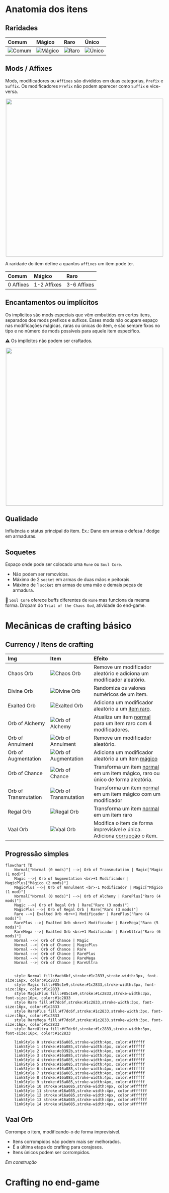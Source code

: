 # Anatomia dos itens
##  Raridades
| Comum | Mágico | Raro | Único |
|:---|:---|:---|:---|
| ![Comum](img/itemComum.png) | ![Mágico](img/itemMagico.png) | ![Raro](img/itemRaro.png) | ![Único](img/itemUnico.png)|

## Mods / Affixes
Mods, modificadores ou `Affixes` são divididos em duas categorias, `Prefix` e `Suffix`. Os modificadores `Prefix` não podem aparecer como `Suffix` e vice-versa.

<p align="center">
  <img src="./img/itemRaroMarcado.png" width="500">
</p>



A raridade do item define a quantos `affixes` um item pode ter.

| Comum | Mágico | Raro |
|:---|:---|:---|
| 0 Affixes | 1-2 Affixes | 3-6 Affixes |

## Encantamentos ou implícitos
Os implícitos são mods especiais que vêm embutidos em certos itens, separados dos mods prefixos e sufixos. Esses mods não ocupam espaço nas modificações mágicas, raras ou únicas do item, e são sempre fixos no tipo e no número de mods possíveis para aquele item específico.

⚠️ Os implícitos não podem ser craftados.

<p align="center">
  <img src="./img/itemRaroImplicit.png" width="500">
</p>

## Qualidade
Influência o status principal do item. Ex.: Dano em armas e defesa / dodge em armaduras.

## Soquetes
Espaço onde pode ser colocado uma `Rune` ou `Soul Core`.
- Não podem ser removidos.
- Máximo de 2 `socket` em armas de duas mãos e peitorais.
- Máximo de 1 `socket` em armas de uma mão e demais peças de armadura.

💎 `Soul Core` oferece buffs diferentes de `Rune` mas funciona da mesma forma. Dropam do `Trial of the Chaos God`, atividade do end-game.

# Mecânicas de crafting básico

## Currency / Itens de crafting
| Img | Item |  Efeito |
|:---|:---|:---|
| Chaos Orb | ![Chaos Orb](img/chaosOrb.webp) | Remove um modificador aleatório e adiciona um modificador aleatório. |
| Divine Orb | ![Divine Orb](img/divineOrb.webp) | Randomiza os valores numéricos de um item. |
| Exalted Orb | ![Exalted Orb](img/exaltedOrb.webp) | Adiciona um modificador aleatório a um <ins>item raro</ins>. |
| Orb of Alchemy | ![Orb of Alchemy](img/orbOfAlchemy.webp) | Atualiza um item <ins>normal</ins> para um item raro com 4 modificadores. |
| Orb of Annulment | ![Orb of Annulment](img/orbOfAnnulment.webp) | Remove um modificador aleatório. |
| Orb of Augmentation | ![Orb of Augmentation](img/orbOfAugmentation.webp) | Adiciona um modificador aleatório a um item <ins>mágico</ins> |
| Orb of Chance | ![Orb of Chance](img/orbOfChance.webp) | Transforma um item <ins>normal</ins> em um item mágico, raro ou único de forma aleatória. |
| Orb of Transmutation | ![Orb of Transmutation](img/orbOfTransmutation.webp) | Transforma um item <ins>normal</ins> em um item mágico com um modificador |
| Regal Orb | ![Regal Orb](img/regalOrb.webp) | Transforma um item <ins>normal</ins> em um item raro |
| Vaal Orb | ![Vaal Orb](img/vaalOrb.webp) | Modifica o item de forma imprevisível e única. Adiciona [corrupção](#vaal-orb) o item. |



## Progressão simples

```mermaid
flowchart TD
    Normal["Normal (0 mods)"] -->| Orb of Transmutation | Magic["Magic (1 mod)"]
    Magic -->| Orb of Augmentation <br>+1 Modificador | MagicPlus["Mágico (2 mods)"]
    MagicPlus -->| Orb of Annulment <br>-1 Modificador | Magic["Mágico (1 mod)"]
    Normal["Normal (0 mods)"] -->| Orb of Alchemy | RarePlus["Raro (4 mods)"]
    Magic -->| Orb of Regal Orb | Rare["Raro (3 mods)"]
    MagicPlus -->| Orb of Regal Orb | Rare["Raro (3 mods)"]
    Rare -->| Exalted Orb <br>+1 Modificador | RarePlus["Raro (4 mods)"]
    RarePlus -->| Exalted Orb <br>+1 Modificador | RareMega["Raro (5 mods)"]
    RareMega -->| Exalted Orb <br>+1 Modificador | RareUltra["Raro (6 mods)"]
    Normal -->| Orb of Chance | Magic
    Normal -->| Orb of Chance | MagicPlus
    Normal -->| Orb of Chance | Rare
    Normal -->| Orb of Chance | RarePlus
    Normal -->| Orb of Chance | RareMega
    Normal -->| Orb of Chance | RareUltra


    style Normal fill:#aeb6bf,stroke:#1c2833,stroke-width:3px, font-size:16px, color:#1c2833
    style Magic fill:#85c1e9,stroke:#1c2833,stroke-width:3px, font-size:16px, color:#1c2833
    style MagicPlus fill:#85c1e9,stroke:#1c2833,stroke-width:3px, font-size:16px, color:#1c2833
    style Rare fill:#f7dc6f,stroke:#1c2833,stroke-width:3px, font-size:16px, color:#1c2833
    style RarePlus fill:#f7dc6f,stroke:#1c2833,stroke-width:3px, font-size:16px, color:#1c2833
    style RareMega fill:#f7dc6f,stroke:#1c2833,stroke-width:3px, font-size:16px, color:#1c2833
    style RareUltra fill:#f7dc6f,stroke:#1c2833,stroke-width:3px, font-size:16px, color:#1c2833

    linkStyle 0 stroke:#16a085,stroke-width:4px, color:#ffffff
    linkStyle 1 stroke:#16a085,stroke-width:4px, color:#ffffff
    linkStyle 2 stroke:#c0392b,stroke-width:4px, color:#ffffff
    linkStyle 3 stroke:#16a085,stroke-width:4px, color:#ffffff
    linkStyle 4 stroke:#16a085,stroke-width:4px, color:#ffffff
    linkStyle 5 stroke:#16a085,stroke-width:4px, color:#ffffff
    linkStyle 6 stroke:#16a085,stroke-width:4px, color:#ffffff
    linkStyle 7 stroke:#16a085,stroke-width:4px, color:#ffffff
    linkStyle 8 stroke:#16a085,stroke-width:4px, color:#ffffff
    linkStyle 9 stroke:#16a085,stroke-width:4px, color:#ffffff
    linkStyle 10 stroke:#16a085,stroke-width:4px, color:#ffffff
    linkStyle 11 stroke:#16a085,stroke-width:4px, color:#ffffff
    linkStyle 12 stroke:#16a085,stroke-width:4px, color:#ffffff
    linkStyle 13 stroke:#16a085,stroke-width:4px, color:#ffffff
    linkStyle 14 stroke:#16a085,stroke-width:4px, color:#ffffff
```
## Vaal Orb
Corrompe o item, modificando-o de forma imprevisível.
- Itens corrompidos não podem mais ser melhorados.
- É a última etapa do crafting para corajosos.
- Itens únicos podem ser corrompidos.

_Em construção_

# Crafting no end-game

